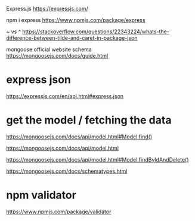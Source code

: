 Express.js
https://expressjs.com/

npm i express
https://www.npmjs.com/package/express

~ vs ^
https://stackoverflow.com/questions/22343224/whats-the-difference-between-tilde-and-caret-in-package-json

mongoose official website 
schema 
https://mongoosejs.com/docs/guide.html

 # express json 
https://expressjs.com/en/api.html#express.json

# get the model / fetching the data 
https://mongoosejs.com/docs/api/model.html#Model.find()

https://mongoosejs.com/docs/api/model.html

https://mongoosejs.com/docs/api/model.html#Model.findByIdAndDelete()

https://mongoosejs.com/docs/schematypes.html

# npm validator 
https://www.npmjs.com/package/validator